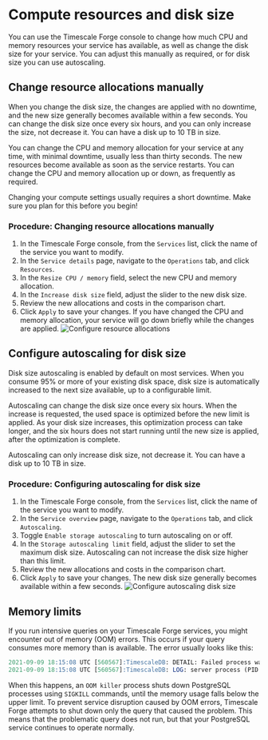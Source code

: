 # Compute resources and disk size
You can use the Timescale Forge console to change how much CPU and memory
resources your service has available, as well as change the disk size for your
service. You can adjust this manually as required, or for disk size you can use autoscaling.

## Change resource allocations manually
When you change the disk size, the changes are applied with no downtime, and the
new size generally becomes available within a few seconds. You can change the
disk size once every six hours, and you can only increase the size, not decrease
it. You can have a disk up to 10&nbsp;TB in size.

You can change the CPU and memory allocation for your service at any time, with
minimal downtime, usually less than thirty seconds. The new resources become
available as soon as the service restarts. You can change the CPU and memory
allocation up or down, as frequently as required.

<highlight type="warning">
Changing your compute settings usually requires a short downtime. Make sure you
plan for this before you begin!
</highlight>

### Procedure: Changing resource allocations manually
1.  In the Timescale Forge console, from the `Services` list, click the name of
    the service you want to modify.
1.  In the `Service details` page, navigate to the `Operations` tab, and click
    `Resources`.
1.  In the `Resize CPU / memory` field, select the new CPU and memory
    allocation.
1.  In the `Increase disk size` field, adjust the slider to the new disk size.
1.  Review the new allocations and costs in the comparison chart.
1.  Click `Apply` to save your changes. If you have changed the CPU and memory
    allocation, your service will go down briefly while the changes are applied.
    <img class="main-content__illustration" src="https://s3.amazonaws.com/assets.timescale.com/docs/images/tsc-resources-configure.png" alt="Configure resource allocations"/>

## Configure autoscaling for disk size
Disk size autoscaling is enabled by default on most services. When you consume
95% or more of your existing disk space, disk size is automatically increased to
the next size available, up to a configurable limit.

Autoscaling can change the disk size once every six hours. When the increase is
requested, the used space is optimized before the new limit is applied. As your
disk size increases, this optimization process can take longer, and the six
hours does not start running until the new size is applied, after the
optimization is complete.

Autoscaling can only increase disk size, not decrease it. You can have a disk up
to 10&nbsp;TB in size.

### Procedure: Configuring autoscaling for disk size
1.  In the Timescale Forge console, from the `Services` list, click the name of
    the service you want to modify.
1.  In the `Service overview` page, navigate to the `Operations` tab, and click
    `Autoscaling`.
1.  Toggle `Enable storage autoscaling` to turn autoscaling on or off.
1.  In the `Storage autoscaling limit` field, adjust the slider to set the
    maximum disk size. Autoscaling can not increase the disk size higher than
    this limit.
1.  Review the new allocations and costs in the comparison chart.
1.  Click `Apply` to save your changes. The new disk size generally becomes
    available within a few seconds.
    <img class="main-content__illustration" src="https://s3.amazonaws.com/assets.timescale.com/docs/images/tsc-autoscale-configure.png" alt="Configure autoscaling disk size"/>

## Memory limits
If you run intensive queries on your Timescale Forge services, you might encounter out of memory (OOM) errors. This occurs if your query consumes more memory than is available. The error usually looks like this:

```sql
2021-09-09 18:15:08 UTC [560567]:TimescaleDB: DETAIL: Failed process was running: select * from pg_class a, pg_class b, pg_class c, pg_class d, pg_class e order by random();
2021-09-09 18:15:08 UTC [560567]:TimescaleDB: LOG: server process (PID 2351983) was terminated by signal 9: Killed
```

When this happens, an `OOM killer` process shuts down PostgreSQL processes
using `SIGKILL` commands, until the memory usage falls below the upper limit.
To prevent service disruption caused by OOM errors, Timescale Forge attempts to
shut down only the query that caused the problem. This means that the
problematic query does not run, but that your PostgreSQL service continues to
operate normally.
